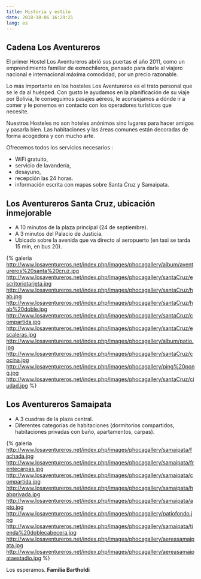 ```yaml
---
title: Historia y estilo
date: 2018-10-06 16:29:21
lang: es
---
```


## Cadena Los Aventureros
El primer Hostel Los Aventureros abrió sus puertas el año 2011, como un emprendimiento familiar de exmochileros, pensado para darle al viajero nacional e internacional máxima comodidad, por un precio razonable.

Lo más importante en los hosteles Los Aventureros es el trato personal que se le da al huésped. Con gusto le ayudamos en la planificación de su viaje por Bolivia, le conseguimos pasajes aéreos, le aconsejamos a dónde ir a comer y le ponemos en contacto con los operadores turísticos que necesite.

Nuestros Hosteles no son hoteles anónimos sino lugares para hacer amigos y pasarla bien. Las habitaciones y las áreas comunes están decoradas de forma acogedora y con mucho arte. 

Ofrecemos todos los servicios necesarios : 
  - WiFi gratuito,
  - servicio de lavandería,
  - desayuno,
  - recepción las 24 horas.
  - información escrita con mapas sobre Santa Cruz y Samaipata.


## Los Aventureros Santa Cruz, ubicación inmejorable
  - A 10 minutos de la plaza principal (24 de septiembre).
  - A 3 minutos del Palacio de Justicia.
  - Ubicado sobre la avenida que va directo al aeropuerto (en taxi se tarda 15 min, en bus 20).

{% galeria
http://www.losaventureros.net/index.php/images/phocagallery/album/aventureros%20santa%20cruz.jpg
http://www.losaventureros.net/index.php/images/phocagallery/santaCruz/escritoriotarjeta.jpg
http://www.losaventureros.net/index.php/images/phocagallery/santaCruz/hab.jpg
http://www.losaventureros.net/index.php/images/phocagallery/santaCruz/hab%20doble.jpg
http://www.losaventureros.net/index.php/images/phocagallery/santaCruz/compartida.jpg
http://www.losaventureros.net/index.php/images/phocagallery/santaCruz/escaleras.jpg
http://www.losaventureros.net/index.php/images/phocagallery/album/patio.jpg
http://www.losaventureros.net/index.php/images/phocagallery/santaCruz/cocina.jpg
http://www.losaventureros.net/index.php/images/phocagallery/ping%20pong.jpg 
http://www.losaventureros.net/index.php/images/phocagallery/santaCruz/ciudad.jpg
%}


## Los Aventureros Samaipata
  - A 3 cuadras de la plaza central.
  - Diferentes categorías de habitaciones (dormitorios compartidos, habitaciones privadas con baño, apartamentos, carpas).

{% galeria 
http://www.losaventureros.net/index.php/images/phocagallery/samaipata/fachada.jpg
http://www.losaventureros.net/index.php/images/phocagallery/samaipata/frentecarpas.jpg
http://www.losaventureros.net/index.php/images/phocagallery/samaipata/compartida.jpg
http://www.losaventureros.net/index.php/images/phocagallery/samaipata/habprivada.jpg
http://www.losaventureros.net/index.php/images/phocagallery/samaipata/apto.jpg
http://www.losaventureros.net/index.php/images/phocagallery/patiofondo.jpg
http://www.losaventureros.net/index.php/images/phocagallery/samaipata/tienda%20doblecabecera.jpg
http://www.losaventureros.net/index.php/images/phocagallery/aereasamaipata.jpg
http://www.losaventureros.net/index.php/images/phocagallery/aereasamaipataestadio.jpg
%}

Los esperamos.
**Familia Bartholdi**
